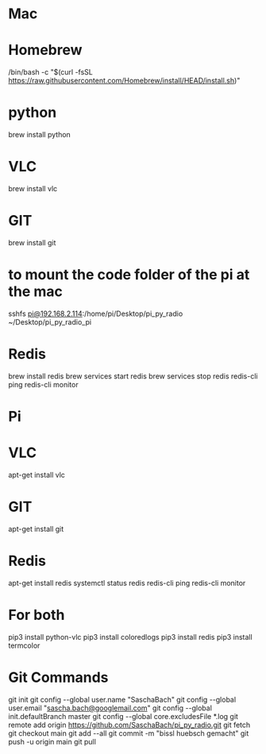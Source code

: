 # Mac
# Homebrew 
/bin/bash -c "$(curl -fsSL https://raw.githubusercontent.com/Homebrew/install/HEAD/install.sh)"
# python 
brew install python
# VLC
brew install vlc
# GIT
brew install git
# to mount the code folder of the pi at the mac
sshfs pi@192.168.2.114:/home/pi/Desktop/pi_py_radio ~/Desktop/pi_py_radio_pi
# Redis
brew install redis
brew services start redis
brew services stop redis
redis-cli ping
redis-cli monitor

# Pi
# VLC
apt-get install vlc
# GIT
apt-get install git
# Redis
apt-get install redis
systemctl status redis
redis-cli ping
redis-cli monitor

# For both
pip3 install python-vlc
pip3 install coloredlogs
pip3 install redis
pip3 install termcolor

# Git Commands
git init
git config --global user.name "SaschaBach"
git config --global user.email "sascha.bach@googlemail.com"
git config --global init.defaultBranch master
git config --global core.excludesFile *.log
git remote add origin https://github.com/SaschaBach/pi_py_radio.git
git fetch
git checkout main
git add --all
git commit -m "bissl huebsch gemacht"
git push -u origin main
git pull